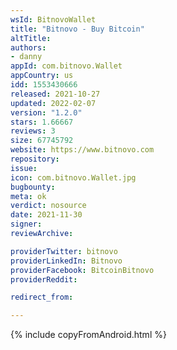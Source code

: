 ```yaml
---
wsId: BitnovoWallet
title: "Bitnovo - Buy Bitcoin"
altTitle: 
authors:
- danny
appId: com.bitnovo.Wallet
appCountry: us
idd: 1553430666
released: 2021-10-27
updated: 2022-02-07
version: "1.2.0"
stars: 1.66667
reviews: 3
size: 67745792
website: https://www.bitnovo.com
repository: 
issue: 
icon: com.bitnovo.Wallet.jpg
bugbounty: 
meta: ok
verdict: nosource
date: 2021-11-30
signer: 
reviewArchive:

providerTwitter: bitnovo
providerLinkedIn: Bitnovo
providerFacebook: BitcoinBitnovo
providerReddit: 

redirect_from:

---
```


{% include copyFromAndroid.html %}
